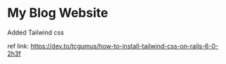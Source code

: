 # My Blog Website

Added Tailwind css

ref link: https://dev.to/tcgumus/how-to-install-tailwind-css-on-rails-6-0-2h3f